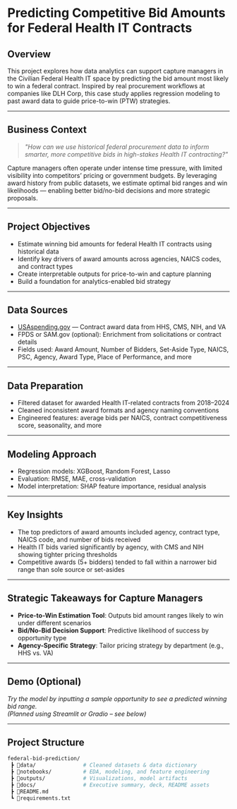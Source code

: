 # Predicting Competitive Bid Amounts for Federal Health IT Contracts

## Overview
This project explores how data analytics can support capture managers in the Civilian Federal Health IT space by predicting the bid amount most likely to win a federal contract. Inspired by real procurement workflows at companies like DLH Corp, this case study applies regression modeling to past award data to guide price-to-win (PTW) strategies.

---

## Business Context

> *"How can we use historical federal procurement data to inform smarter, more competitive bids in high-stakes Health IT contracting?"*

Capture managers often operate under intense time pressure, with limited visibility into competitors’ pricing or government budgets. By leveraging award history from public datasets, we estimate optimal bid ranges and win likelihoods — enabling better bid/no-bid decisions and more strategic proposals.

---

## Project Objectives
- Estimate winning bid amounts for federal Health IT contracts using historical data
- Identify key drivers of award amounts across agencies, NAICS codes, and contract types
- Create interpretable outputs for price-to-win and capture planning
- Build a foundation for analytics-enabled bid strategy

---

## Data Sources
- [USAspending.gov](https://www.usaspending.gov/) — Contract award data from HHS, CMS, NIH, and VA  
- FPDS or SAM.gov (optional): Enrichment from solicitations or contract details  
- Fields used: Award Amount, Number of Bidders, Set-Aside Type, NAICS, PSC, Agency, Award Type, Place of Performance, and more

---

## Data Preparation
- Filtered dataset for awarded Health IT-related contracts from 2018–2024
- Cleaned inconsistent award formats and agency naming conventions
- Engineered features: average bids per NAICS, contract competitiveness score, seasonality, and more

---

## Modeling Approach
- Regression models: XGBoost, Random Forest, Lasso
- Evaluation: RMSE, MAE, cross-validation
- Model interpretation: SHAP feature importance, residual analysis

---

## Key Insights
- The top predictors of award amounts included agency, contract type, NAICS code, and number of bids received
- Health IT bids varied significantly by agency, with CMS and NIH showing tighter pricing thresholds
- Competitive awards (5+ bidders) tended to fall within a narrower bid range than sole source or set-asides

---

## Strategic Takeaways for Capture Managers
- **Price-to-Win Estimation Tool**: Outputs bid amount ranges likely to win under different scenarios
- **Bid/No-Bid Decision Support**: Predictive likelihood of success by opportunity type
- **Agency-Specific Strategy**: Tailor pricing strategy by department (e.g., HHS vs. VA)

---

## Demo (Optional)
_Try the model by inputting a sample opportunity to see a predicted winning bid range._  
_(Planned using Streamlit or Gradio – see below)_

---

## Project Structure

```bash
federal-bid-prediction/
 ┣ 📂data/               # Cleaned datasets & data dictionary
 ┣ 📂notebooks/          # EDA, modeling, and feature engineering
 ┣ 📂outputs/            # Visualizations, model artifacts
 ┣ 📂docs/               # Executive summary, deck, README assets
 ┣ 📄README.md
 ┗ 📄requirements.txt
